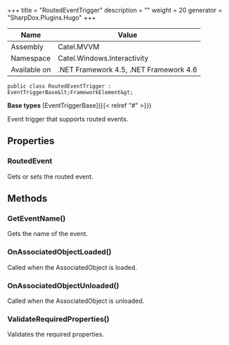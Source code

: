 

+++
title = "RoutedEventTrigger" 
description = ""
weight = 20
generator = "SharpDox.Plugins.Hugo"
+++

Name|Value
---|---
Assembly|Catel.MVVM
Namespace|Catel.Windows.Interactivity
Available on|.NET Framework 4.5, .NET Framework 4.6

```
public class RoutedEventTrigger : EventTriggerBase&lt;FrameworkElement&gt;
```

**Base types**
[EventTriggerBase]({{&lt; relref "#" &gt;}})

Event trigger that supports routed events.

## Properties

### RoutedEvent

Gets or sets the routed event.

## Methods

### GetEventName()

Gets the name of the event.

### OnAssociatedObjectLoaded()

Called when the AssociatedObject is loaded.

### OnAssociatedObjectUnloaded()

Called when the AssociatedObject is unloaded.

### ValidateRequiredProperties()

Validates the required properties.

